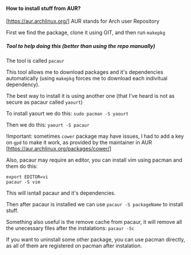 #### How to install stuff from AUR?

[https://aur.archlinux.org/] AUR stands for Arch user Repository

First we find the package, clone it using GIT, and then run
`makepkg`

##### Tool to help doing this (better than using the repo manually)
The tool is called `pacaur`

This tool allows me to download packages and it's dependencies automatically (using `makepkg` forces me to download each indivitual dependency).

The best way to install it is using another one (that I've heard is not as secure as pacaur called `yaourt`)

To install yaourt we do this:
`sudo pacman -S yaourt`

Then we do this:
`yaourt -S pacaur`

!Important: sometimes `cower` package may have issues, I had to add a key on `gpd` to make it work, as provided by the maintainer in AUR [https://aur.archlinux.org/packages/cower/]

Also, pacaur may require an editor, you can install vim using pacman and them do this:
```
export EDITOR=vi
pacaur -S vim
```

This will isntall pacaur and it's dependencies.

Then after pacaur is installed we can use `pacaur -S packageName` to install stuff.

Something also useful is the remove cache from pacaur, it will remove all the unecessary files after the instalations:
`pacaur -Sc`

If you want to uninstall some other package, you can use pacman directly, as all of them are registered on pacman after instalation.